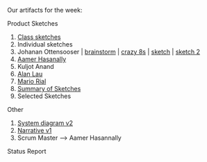Our artifacts for the week:

Product Sketches
1. [Class sketches](https://github.com/Cash-Economy/BMGF/tree/master/Artifacts/elements/product-sketches/in-class)
1. Individual sketches
  1. Johanan Ottensooser | [brainstorm](https://github.com/Cash-Economy/BMGF/blob/master/Artifacts/elements/product-sketches/individual/JCO%20brainstorm%20(indiv).jpg) | [crazy 8s](https://github.com/Cash-Economy/BMGF/blob/master/Artifacts/elements/product-sketches/individual/JCO%20crazy%208s%20(indiv).jpg) | [sketch](https://github.com/Cash-Economy/BMGF/blob/master/Artifacts/elements/product-sketches/individual/JCO%20sketch%20(indiv).jpg) | [sketch 2](https://github.com/Cash-Economy/BMGF/blob/master/Artifacts/elements/product-sketches/individual/JCO%20Sketch%20(indiv)%20(2).jpg)
  2. [Aamer Hasanally](https://github.com/Cash-Economy/BMGF/blob/master/Artifacts/elements/product-sketches/individual/AH%20sketch%20(indiv).jpg)
  3. Kuljot Anand
  4. [Alan Lau](https://github.com/Cash-Economy/BMGF/blob/master/Artifacts/elements/product-sketches/individual/AL%20sketch%20(indiv)%20-%2009-09-2016.JPG)
  5. [Mario Rial](https://github.com/Cash-Economy/BMGF/blob/master/Artifacts/elements/product-sketches/individual/MR%20sketch%20(indiv).jpeg)
2. [Summary of Sketches](https://github.com/Cash-Economy/BMGF/blob/master/Artifacts/elements/product-sketches/Summary%20of%20sketches.md)
3. Selected Sketches

Other
1. [System diagram v2](https://github.com/Cash-Economy/BMGF/blob/master/Artifacts/elements/system-diagrams/Version%202.jpg)
2. [Narrative v1](https://github.com/Cash-Economy/BMGF/blob/master/Artifacts/elements/Narrative.md)
4. Scrum Master --> Aamer Hasannally

Status Report

